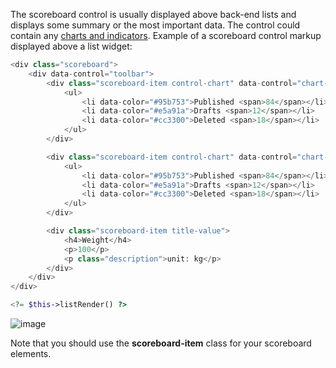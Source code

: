 The scoreboard control is usually displayed above back-end lists and displays some summary or the most important data. The control could contain any [charts and indicators](backend-charts-and-indicators). Example of a scoreboard control markup displayed above a list widget:

```php
<div class="scoreboard">
    <div data-control="toolbar">
        <div class="scoreboard-item control-chart" data-control="chart-pie">
            <ul>
                <li data-color="#95b753">Published <span>84</span></li>
                <li data-color="#e5a91a">Drafts <span>12</span></li>
                <li data-color="#cc3300">Deleted <span>18</span></li>
            </ul>
        </div>

        <div class="scoreboard-item control-chart" data-control="chart-bar">
            <ul>
                <li data-color="#95b753">Published <span>84</span></li>
                <li data-color="#e5a91a">Drafts <span>12</span></li>
                <li data-color="#cc3300">Deleted <span>18</span></li>
            </ul>
        </div>

        <div class="scoreboard-item title-value">
            <h4>Weight</h4>
            <p>100</p>
            <p class="description">unit: kg</p>
        </div>
    </div>
</div>

<?= $this->listRender() ?>
```

![image](list-scoreboard.png)

Note that you should use the **scoreboard-item** class for your scoreboard elements.